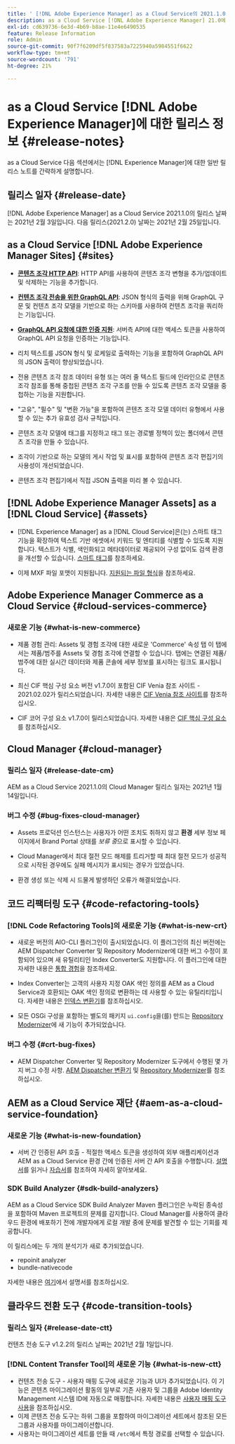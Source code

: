 ```yaml
---
title: ' [!DNL Adobe Experience Manager] as a Cloud Service의 2021.1.0 릴리스 정보입니다.'
description: as a Cloud Service [!DNL Adobe Experience Manager] 21.0에 대한 021 릴리스 노트.
exl-id: cd639736-6e3d-4b69-b8ae-11e4e6490535
feature: Release Information
role: Admin
source-git-commit: 90f7f6209df5f837583a7225940a5984551f6622
workflow-type: tm+mt
source-wordcount: '791'
ht-degree: 21%

---
```



# as a Cloud Service [!DNL Adobe Experience Manager]에 대한 릴리스 정보 {#release-notes}

as a Cloud Service 다음 섹션에서는 [!DNL Experience Manager]에 대한 일반 릴리스 노트를 간략하게 설명합니다.

## 릴리스 일자 {#release-date}

[!DNL Adobe Experience Manager] as a Cloud Service 2021.1.0의 릴리스 날짜는 2021년 2월 3일입니다.
다음 릴리스(2021.2.0) 날짜는 2021년 2월 25일입니다.

## as a Cloud Service [!DNL Adobe Experience Manager Sites] {#sites}

* **[콘텐츠 조각 HTTP API](/help/assets/content-fragments/assets-api-content-fragments.md)**: HTTP API를 사용하여 콘텐츠 조각 변형을 추가/업데이트 및 삭제하는 기능을 추가합니다.

* **[컨텐츠 조각 전송을 위한 GraphQL API](/help/headless/graphql-api/content-fragments.md)**: JSON 형식의 출력을 위해 GraphQL 구문 및 컨텐츠 조각 모델을 기반으로 하는 스키마를 사용하여 컨텐츠 조각을 쿼리하는 기능입니다.

* **[GraphQL API 요청에 대한 인증 지원](/help/headless/security/authentication.md)**: 서버측 API에 대한 액세스 토큰을 사용하여 GraphQL API 요청을 인증하는 기능입니다.

* 리치 텍스트를 JSON 형식 및 로케일로 출력하는 기능을 포함하여 GraphQL API의 JSON 출력이 향상되었습니다.

* 전용 콘텐츠 조각 참조 데이터 유형 또는 여러 줄 텍스트 필드에 인라인으로 콘텐츠 조각 참조를 통해 중첩된 콘텐츠 조각 구조를 만들 수 있도록 콘텐츠 조각 모델을 중첩하는 기능을 지원합니다.

* &quot;고유&quot;, &quot;필수&quot; 및 &quot;변환 가능&quot;을 포함하여 콘텐츠 조각 모델 데이터 유형에서 사용할 수 있는 추가 유효성 검사 규칙입니다.

* 콘텐츠 조각 모델에 태그를 지정하고 태그 또는 경로별 정책이 있는 폴더에서 콘텐츠 조각을 만들 수 있습니다.

* 조각이 기반으로 하는 모델의 게시 작업 및 표시를 포함하여 콘텐츠 조각 편집기의 사용성이 개선되었습니다.

* 콘텐츠 조각 편집기에서 직접 JSON 출력을 미리 볼 수 있습니다.


## [!DNL Adobe Experience Manager Assets] as a [!DNL Cloud Service] {#assets}

* [!DNL Experience Manager] as a [!DNL Cloud Service]은(는) 스마트 태그 기능을 확장하여 텍스트 기반 에셋에서 키워드 및 엔티티를 식별할 수 있도록 지원합니다. 텍스트가 식별, 색인화되고 메타데이터로 제공되어 구성 없이도 검색 환경을 개선할 수 있습니다. [스마트 태그](/help/assets/smart-tags.md)를 참조하세요.

* 이제 MXF 파일 포맷이 지원됩니다. [지원되는 파일 형식](/help/assets/file-format-support.md#video-formats)을 참조하세요.

## Adobe Experience Manager Commerce as a Cloud Service {#cloud-services-commerce}

### 새로운 기능 {#what-is-new-commerce}

* 제품 경험 관리: Assets 및 경험 조각에 대한 새로운 &#39;Commerce&#39; 속성 탭 이 탭에서는 제품/범주를 Assets 및 경험 조각에 연결할 수 있습니다. 탭에는 연결된 제품/범주에 대한 실시간 데이터와 제품 콘솔에 세부 정보를 표시하는 링크도 표시됩니다.

* 최신 CIF 핵심 구성 요소 버전 v1.7.0이 포함된 CIF Venia 참조 사이트 - 2021.02.02가 릴리스되었습니다. 자세한 내용은 [CIF Venia 참조 사이트](https://github.com/adobe/aem-cif-guides-venia/releases/tag/venia-2021.02.02)를 참조하십시오.

* CIF 코어 구성 요소 v1.7.0이 릴리스되었습니다. 자세한 내용은 [CIF 핵심 구성 요소](https://github.com/adobe/aem-core-cif-components/releases/tag/core-cif-components-reactor-1.7.0)를 참조하십시오.

## Cloud Manager {#cloud-manager}

### 릴리스 일자 {#release-date-cm}

AEM as a Cloud Service 2021.1.0의 Cloud Manager 릴리스 일자는 2021년 1월 14일입니다.

### 버그 수정 {#bug-fixes-cloud-manager}

* Assets 프로덕션 인스턴스는 사용자가 어떤 조치도 취하지 않고 **환경** 세부 정보 페이지에서 Brand Portal 상태를 *보류 중*&#x200B;으로 표시할 수 있습니다.

* Cloud Manager에서 최대 절전 모드 해제를 트리거할 때 최대 절전 모드가 성공적으로 시작된 경우에도 실패 메시지가 표시되는 경우가 있었습니다.

* 환경 생성 또는 삭제 시 드물게 발생하던 오류가 해결되었습니다.

## 코드 리팩터링 도구 {#code-refactoring-tools}

### [!DNL Code Refactoring Tools]의 새로운 기능 {#what-is-new-crt}

* 새로운 버전의 AIO-CLI 플러그인이 출시되었습니다. 이 플러그인의 최신 버전에는 AEM Dispatcher Converter 및 Repository Modernizer에 대한 버그 수정이 포함되어 있으며 새 유틸리티인 Index Converter도 지원합니다. 이 플러그인에 대한 자세한 내용은 [통합 경험](https://experienceleague.adobe.com/docs/experience-manager-cloud-service/moving/refactoring-tools/unified-experience.html#benefits)을 참조하세요.

* Index Converter는 고객의 사용자 지정 OAK 색인 정의를 AEM as a Cloud Service과 호환되는 OAK 색인 정의로 변환하는 데 사용할 수 있는 유틸리티입니다. 자세한 내용은 [인덱스 변환기](https://github.com/adobe/aem-cloud-service-source-migration/tree/master/packages/index-converter)를 참조하십시오.

* 모든 OSGi 구성을 포함하는 별도의 패키지 `ui.config`을(를) 만드는 [Repository Modernizer](https://github.com/adobe/aem-cloud-service-source-migration/tree/master/packages/repository-modernizer)에 새 기능이 추가되었습니다.

### 버그 수정 {#crt-bug-fixes}

* AEM Dispatcher Converter 및 Repository Modernizer 도구에서 수행된 몇 가지 버그 수정 사항. [AEM Dispatcher 변환기](https://github.com/adobe/aem-cloud-service-source-migration/tree/master/packages/dispatcher-converter) 및 [Repository Modernizer](https://github.com/adobe/aem-cloud-service-source-migration/tree/master/packages/repository-modernizer)를 참조하십시오.

## AEM as a Cloud Service 재단 {#aem-as-a-cloud-service-foundation}

### 새로운 기능 {#what-is-new-foundation}

* 서버 간 인증된 API 호출 - 적절한 액세스 토큰을 생성하여 외부 애플리케이션과 AEM as a Cloud Service 환경 간에 인증된 서버 간 API 호출을 수행합니다. [설명서](/help/implementing/developing/introduction/generating-access-tokens-for-server-side-apis.md)를 읽거나 [자습서](https://experienceleague.adobe.com/docs/experience-manager-learn/getting-started-with-aem-headless/authentication/overview.html#authentication)를 참조하여 자세히 알아보세요.

### SDK Build Analyzer {#sdk-build-analyzers}

AEM as a Cloud Service SDK Build Analyzer Maven 플러그인은 누락된 종속성을 포함하여 Maven 프로젝트의 문제를 감지합니다. Cloud Manager를 사용하여 클라우드 환경에 배포하기 전에 개발자에게 로컬 개발 중에 문제를 발견할 수 있는 기회를 제공합니다.

이 릴리스에는 두 개의 분석기가 새로 추가되었습니다.

* repoinit analyzer
* bundle-nativecode

자세한 내용은 [여기](https://experienceleague.adobe.com/docs/experience-manager-core-components/using/developing/archetype/build-analyzer-maven-plugin.html#developing)에서 설명서를 참조하십시오.

## 클라우드 전환 도구 {#code-transition-tools}

### 릴리스 일자 {#release-date-ctt}

컨텐츠 전송 도구 v1.2.2의 릴리스 날짜는 2021년 2월 1일입니다.

### [!DNL Content Transfer Tool]의 새로운 기능 {#what-is-new-ctt}

* 컨텐츠 전송 도구 - 사용자 매핑 도구에 새로운 기능과 UI가 추가되었습니다. 이 기능은 콘텐츠 마이그레이션 활동의 일부로 기존 사용자 및 그룹을 Adobe Identity Management 시스템 ID에 자동으로 매핑합니다. 자세한 내용은 [사용자 매핑 도구 사용](https://experienceleague.adobe.com/docs/experience-manager-cloud-service/moving/cloud-migration/content-transfer-tool/using-user-mapping-tool.html)을 참조하십시오.
* 이제 콘텐츠 전송 도구는 하위 그룹을 포함하여 마이그레이션 세트에서 참조된 모든 그룹과 사용자를 마이그레이션합니다.
* 사용자는 마이그레이션 세트를 만들 때 `/etc`에서 특정 경로를 선택할 수 있습니다.
